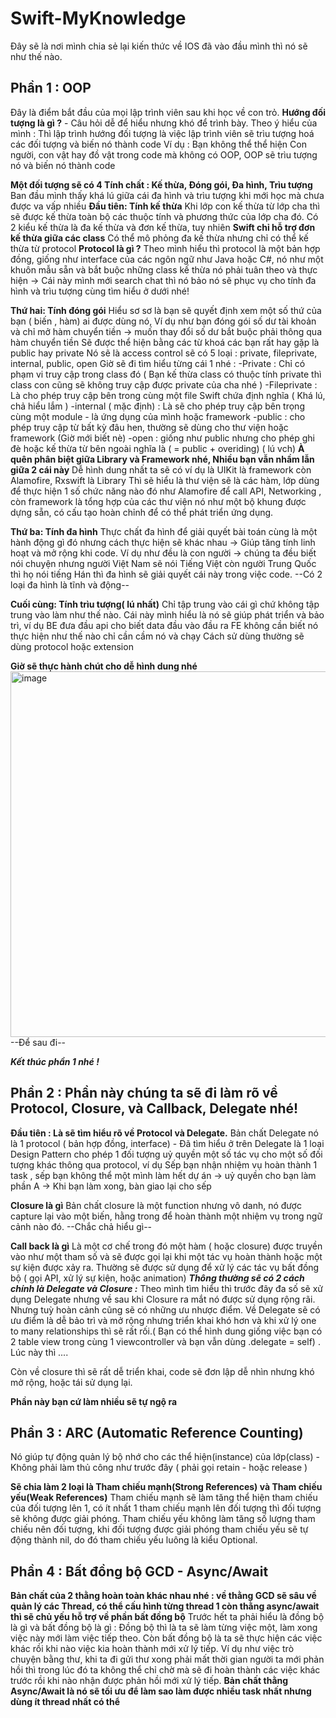 # Swift-MyKnowledge
Đây sẽ là nơi mình chia sẻ lại kiến thức về IOS đã vào đầu mình thì nó sẽ như thế nào.

## Phần 1 : OOP
Đây là điểm bắt đầu của mọi lập trình viên sau khi học về con trỏ.
**Hướng đối tượng là gì ?** - Câu hỏi dễ để hiểu nhưng khó để trình bày.
Theo ý hiểu của mình : Thì lập trình hướng đối tượng là việc lập trình viên sẽ trìu tượng hoá các đối tượng và biến nó thành code
Ví dụ : Bạn không thể thể hiện Con người, con vật hay đồ vật trong code mà không có OOP, OOP sẽ trìu tượng nó và biến nó thành code

**Một đối tượng sẽ có 4 Tính chất : Kế thừa, Đóng gói, Đa hình, Trìu tượng**
Ban đầu mình thấy khá lú giữa cái đa hình và trìu tượng khi mới học mà chưa được va vấp nhiều
**Đầu tiên: Tính kế thừa**
Khi lớp con kế thừa từ lớp cha thì sẽ được kế thừa toàn bộ các thuộc tính và phương thức của lớp cha đó.
Có 2 kiểu kế thừa là đa kế thừa và đơn kế thừa, tuy nhiên **Swift chỉ hỗ trợ đơn kế thừa giữa các class**
Có thể mô phỏng đa kế thừa nhưng chỉ có thể kế thừa từ protocol 
**Protocol là gì ?**
Theo mình hiểu thì protocol là một bản hợp đồng, giống như interface của các ngôn ngữ như Java hoặc C#,
nó như một khuôn mẫu sẵn và bắt buộc những class kế thừa nó phải tuân theo và thực hiện
-> Cái này mình mới search chat thì nó bảo nó sẽ phục vụ cho tính đa hình và trìu tượng cùng tìm hiểu ở dưới nhé!

**Thứ hai: Tính đóng gói**
Hiểu sơ sơ là bạn sẽ quyết định xem một số thứ của bạn ( biến , hàm) ai được dùng nó, Ví dụ như bạn đóng gói số dư tài khoản và chỉ mở hàm chuyển tiền -> muốn thay đổi số dư bắt buộc phải thông qua hàm chuyển tiền
Sẽ được thể hiện bằng các từ khoá các bạn rất hay gặp là public hay private
Nó sẽ là access control sẽ có 5 loại : private, fileprivate, internal, public, open
Giờ sẽ đi tìm hiểu từng cái 1 nhé : 
-Private : Chỉ có phạm vi truy cập trong class đó ( Bạn kế thừa class có thuộc tính private thì class con cũng sẽ không truy cập được private của cha nhé )
-Fileprivate : Là cho phép truy cập bên trong cùng một file Swift chứa định nghĩa ( Khá lú, chả hiểu lắm )
-internal ( mặc định) : Là sẽ cho phép truy cập bên trọng cùng một module - là ứng dụng của mình hoặc framework
-public : cho phép truy cập từ bất kỳ đâu hen, thường sẽ dùng cho thư viện hoặc framework (Giờ mới biết nè)
-open : giống như public nhưng cho phép ghi đè hoặc kế thừa từ bên ngoài nghĩa là ( = public + overiding) ( lú vch)
**À quên phân biệt giữa Library và Framework nhé, Nhiều bạn vẫn nhầm lẫn giữa 2 cái này**
Dễ hình dung nhất ta sẽ có ví dụ là UIKit là framework còn Alamofire, Rxswift là Library
Thì sẽ hiểu là thư viện sẽ là các hàm, lớp dùng để thực hiện 1 số chức năng nào đó như Alamofire để call API, Networking , còn framework là tổng hợp của các thư viện nó như một bộ khung được dựng sẵn, có cấu tạo hoàn chỉnh để có thể phát triển ứng dụng.

**Thứ ba: Tính đa hình**
Thực chất đa hình để giải quyết bài toán cùng là một hành động gì đó nhưng cách thực hiện sẽ khác nhau -> Giúp tăng tính linh hoạt và mở rộng khi code.
Ví dụ như đều là con người -> chúng ta đều biết nói chuyện nhưng người Việt Nam sẽ nói Tiếng Việt còn người Trung Quốc thì họ nói tiếng Hán thì đa hình sẽ giải quyết cái này trong việc code.
--Có 2 loại đa hình là tĩnh và động--

**Cuối cùng: Tính trìu tượng( lú nhất)**
Chỉ tập trung vào cái gì chứ không tập trung vào làm như thế nào.
Cái này mình hiểu là nó sẽ giúp phát triển và bảo trì, ví dụ BE đưa đầu api cho biết data đầu vào đầu ra FE không cần biết nó thực hiện như thế nào chỉ cần cầm nó và chạy
Cách sử dùng thường sẽ dùng protocol hoặc extension

**Giờ sẽ thực hành chút cho dễ hình dung nhé**
<img width="656" height="585" alt="image" src="https://github.com/user-attachments/assets/07d42194-df8b-4a15-9c22-47044f50ad9a" />
--Để sau đi--

***Kết thúc phần 1 nhé !***

## Phần 2 : Phần này chúng ta sẽ đi làm rõ về Protocol, Closure, và Callback, Delegate nhé!
**Đầu tiên : Là sẽ tìm hiểu rõ về Protocol và Delegate.**
Bản chất Delegate nó là 1 protocol ( bản hợp đồng, interface) - Đã tìm hiểu ở trên
Delegate là 1 loại Design Pattern cho phép 1 đối tượng uỷ quyền một số tác vụ cho một số đối tượng khác thông qua protocol, ví dụ Sếp bạn nhận nhiệm vụ hoàn thành 1 task , sếp bạn không thể một mình làm hết dự án -> uỷ quyền cho bạn làm phần A -> Khi bạn làm xong, bàn giao lại cho sếp

**Closure là gì**
Bản chất closure là một function nhưng vô danh, nó được capture lại vào một biến, hằng trong để hoàn thành một nhiệm vụ trong ngữ cảnh nào đó.
--Chắc chả hiểu gì--

**Call back là gì**
Là một cơ chế trong đó một hàm ( hoặc closure) được truyền vào như một tham số và sẽ được gọi lại khi một tác vụ hoàn thành hoặc một sự kiện được xảy ra. Thường sẽ được sử dụng để xử lý các tác vụ bất đồng bộ ( gọi API, xử lý sự kiện, hoặc animation)
***Thông thường sẽ có 2 cách chính là Delegate và Closure :***
Theo mình tìm hiểu thì trước đây đa số sẽ xử dụng Delegate nhưng về sau khi Closure ra mắt nó được sử dụng rộng rãi.
Nhưng tuỳ hoàn cảnh cũng sẽ có những ưu nhược điểm. 
Về Delegate sẽ có ưu điểm là dễ bảo trì và mở rộng nhưng triển khai khó hơn và khi xử lý one to many relationships thì sẽ rất rối.( Bạn có thể hình dung giống việc bạn có 2 table view trong cùng 1 viewcontroller và bạn vẫn dùng .delegate = self) . Lúc này thì ....

Còn về closure thì sẽ rất dễ triển khai, code sẽ đơn lập dễ nhìn nhưng khó mở rộng, hoặc tái sử dụng lại.

**Phần này bạn cứ làm nhiều sẽ tự ngộ ra**

## Phần 3 : ARC (Automatic Reference Counting) 
Nó giúp tự động quản lý bộ nhớ cho các thể hiện(instance) của lớp(class) - Không phải làm thủ công như trước đây ( phải gọi retain - hoặc release )

**Sẽ chia làm 2 loại là Tham chiếu mạnh(Strong References) và Tham chiếu yếu(Weak References)**
Tham chiếu mạnh sẽ làm tăng thể hiện tham chiếu của đối tượng lên 1, có ít nhất 1 tham chiếu mạnh lên đối tượng thì đối tượng sẽ không được giải phóng.
Tham chiếu yếu không làm tăng số lượng tham chiếu nên đối tượng, khi đối tượng được giải phóng tham chiếu yếu sẽ tự động thành nil, do đó tham chiếu yếu luông là kiểu Optional.

## Phần 4 : Bất đồng bộ GCD - Async/Await
**Bản chất của 2 thằng hoàn toàn khác nhau nhé : về thằng GCD sẽ sâu về quản lý các Thread, có thể cấu hình từng thread 1 còn thằng async/await thì sẽ chủ yếu hỗ trợ về phần bất đồng bộ**
Trước hết ta phải hiểu là đồng bộ là gì và bất đồng bộ là gì :
Đồng bộ thì là ta sẽ làm từng việc một, làm xong việc này mới làm việc tiếp theo. Còn bất đồng bộ là ta sẽ thực hiện các việc khác rồi khi nào việc kia hoàn thành mới xử lý tiếp. Ví dụ như việc trò chuyện bằng thư, khi ta đi gửi thư xong phải mất thời gian người ta mới phản hồi thì trong lúc đó ta không thể chỉ chờ mà sẽ đi hoàn thành các việc khác trước rồi khi nào nhận được phản hồi mới xử lý tiếp. 
**Bản chất thằng Async/Await là nó sẽ tối ưu để làm sao làm được nhiều task nhất nhưng dùng ít thread nhất có thể**


